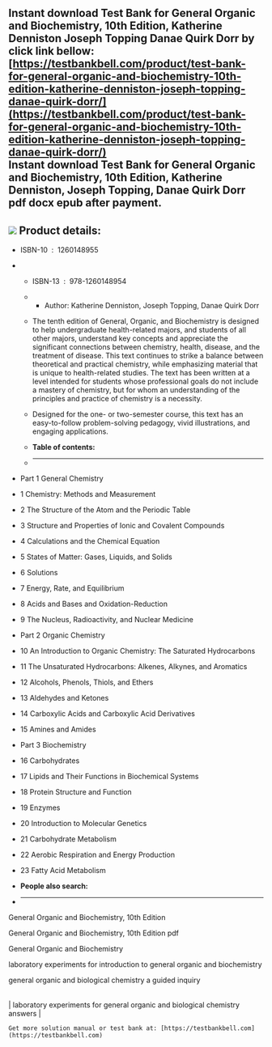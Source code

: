 Instant download **Test Bank for General Organic and Biochemistry, 10th Edition, Katherine Denniston Joseph Topping Danae Quirk Dorr** by click link bellow:  
[https://testbankbell.com/product/test-bank-for-general-organic-and-biochemistry-10th-edition-katherine-denniston-joseph-topping-danae-quirk-dorr/](https://testbankbell.com/product/test-bank-for-general-organic-and-biochemistry-10th-edition-katherine-denniston-joseph-topping-danae-quirk-dorr/)  
**Instant download Test Bank for General Organic and Biochemistry, 10th Edition, Katherine Denniston, Joseph Topping, Danae Quirk Dorr pdf docx epub after payment.**
---------------------------------------------------------------------------------------------------------------------------------------------------------------------


![](https://testbankbell.com/wp-content/uploads/2023/05/1260148955-1.jpeg)
**Product details:**
--------------------


* ISBN-10 ‏ : ‎ 1260148955
* * ISBN-13 ‏ : ‎ 978-1260148954
  * * Author: Katherine Denniston, Joseph Topping, Danae Quirk Dorr
   
  * The tenth edition of General, Organic, and Biochemistry is designed to help undergraduate health-related majors, and students of all other majors, understand key concepts and appreciate the significant connections between chemistry, health, disease, and the treatment of disease. This text continues to strike a balance between theoretical and practical chemistry, while emphasizing material that is unique to health-related studies. The text has been written at a level intended for students whose professional goals do not include a mastery of chemistry, but for whom an understanding of the principles and practice of chemistry is a necessity.
 
  * Designed for the one- or two-semester course, this text has an easy-to-follow problem-solving pedagogy, vivid illustrations, and engaging applications.
  * **Table of contents:**
  * ----------------------
 
* Part 1 General Chemistry

* 1 Chemistry: Methods and Measurement

* 2 The Structure of the Atom and the Periodic Table

* 3 Structure and Properties of Ionic and Covalent Compounds

* 4 Calculations and the Chemical Equation

* 5 States of Matter: Gases, Liquids, and Solids

* 6 Solutions

* 7 Energy, Rate, and Equilibrium

* 8 Acids and Bases and Oxidation-Reduction

* 9 The Nucleus, Radioactivity, and Nuclear Medicine

* Part 2 Organic Chemistry

* 10 An Introduction to Organic Chemistry: The Saturated Hydrocarbons

* 11 The Unsaturated Hydrocarbons: Alkenes, Alkynes, and Aromatics

* 12 Alcohols, Phenols, Thiols, and Ethers

* 13 Aldehydes and Ketones

* 14 Carboxylic Acids and Carboxylic Acid Derivatives

* 15 Amines and Amides

* Part 3 Biochemistry

* 16 Carbohydrates

* 17 Lipids and Their Functions in Biochemical Systems

* 18 Protein Structure and Function

* 19 Enzymes

* 20 Introduction to Molecular Genetics

* 21 Carbohydrate Metabolism

* 22 Aerobic Respiration and Energy Production

* 23 Fatty Acid Metabolism
* **People also search:**
* -----------------------

General Organic and Biochemistry, 10th Edition

General Organic and Biochemistry, 10th Edition pdf

General Organic and Biochemistry

laboratory experiments for introduction to general organic and biochemistry

general organic and biological chemistry a guided inquiry


|  |
| --- |
| 
laboratory experiments for general organic and biological chemistry answers
 |


    Get more solution manual or test bank at: [https://testbankbell.com](https://testbankbell.com)
